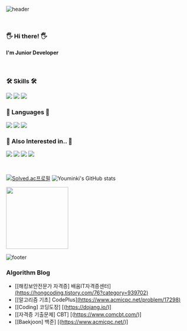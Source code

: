 <!--
![header](https://capsule-render.vercel.app/api?type=wave&color=gradient&animation=twinkling&height=350&section=header&text=SEOLAH%20CHLOE&fontSize=90)
-->
![header](https://capsule-render.vercel.app/api?type=waving&color=gradient&text=%20youminki%20%20&height=200&fontSize=90&fontColor=ffffff)

  <br>
  
### 🖐 Hi there! 🖐
#### I'm Junior Developer

<br/>

### 🛠 Skills 🛠
<img src="https://img.shields.io/badge/SwiftUI-F05138?style=plastic-square&logo=Swift&logoColor=white"/></a>
  <img src="https://img.shields.io/badge/UIKit-2396F3?style=plastic-square&logo=Uikit&logoColor=white"/></a>
  <img src="https://img.shields.io/badge/iOS-000000?style=plastic-square&logo=Apple&logoColor=white"/></a>


### 📖 Languages 📖
<img src="https://img.shields.io/badge/Java-007396?style=flat-square&logo=Java&logoColor=white"/> <img src="https://img.shields.io/badge/Python-007396?style=flat-square&logo=Python&logoColor=white"/> <img src="https://img.shields.io/badge/C++-00599C?style=flat-square&logo=C&logoColor=white"/>

### 🤔 Also Interested in.. 🤔
<img src="https://img.shields.io/badge/iOS-000000?style=flat-square&logo=iOS&logoColor=white"/> <img src="https://img.shields.io/badge/Swift-FA7343?style=flat-square&logo=Swift&logoColor=white"/> <img src="https://img.shields.io/badge/Spring-6DB33F?style=flat-square&logo=Spring&logoColor=white"/> <img src="https://img.shields.io/badge/Backend-6DB33F?style=flat-square&logoColor=white"/>

<br/>

[![Solved.ac프로필](http://mazassumnida.wtf/api/v2/generate_badge?boj=dbalsrl7648)](https://solved.ac/dbalsrl7648)
![Youminki's GitHub stats](https://github-readme-stats.vercel.app/api?username=Youminki&show_icons=true&theme=radical)
</div> 
<a href="https://github.com/youminki"><img align="center" style="height:168px" src="https://github-readme-stats.vercel.app/api/top-langs/?username=youminki&layout=compact&hide_border=true&bg_color=30,91eae4,86A8E7&title_color=fff&text_color=fff" /></a> 


![footer](https://capsule-render.vercel.app/api?section=footer&type=waving&color=gradient&animation&height=150)
### Algorithm Blog
- [[해킹보안전문가 자격증] 배움IT자격증센터][(https://hongcoding.tistory.com/76?category=939702)](https://pass.baeoom.com/class/myClassLectureList.asp?classId=0000023082)
- [[알고리즘 기초] CodePlus][(https://www.acmicpc.net/problem/17298)](https://code.plus/course/41)
- [[Coding] 코딩도장] [(https://dojang.io/)]
- [[자격증 기출문제] CBT] [(https://www.comcbt.com/)]
- [[Baekjoon] 백준] [(https://www.acmicpc.net/)]

